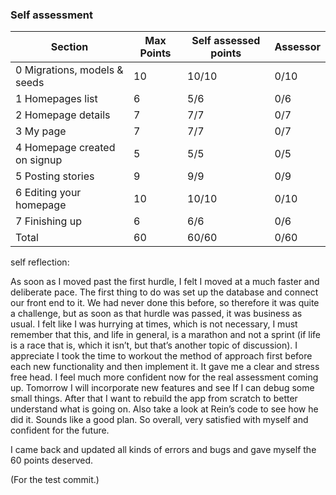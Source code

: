 ### Self assessment

| Section                      | Max Points | Self assessed points | Assessor |
| ---------------------------- | ---------- | -------------------- | -------- |
| 0 Migrations, models & seeds | 10         | 10/10                 | 0/10     |
| 1 Homepages list             | 6          | 5/6                  | 0/6      |
| 2 Homepage details           | 7          | 7/7                  | 0/7      |
| 3 My page                    | 7          | 7/7                  | 0/7      |
| 4 Homepage created on signup | 5          | 5/5                  | 0/5      |
| 5 Posting stories            | 9          | 9/9                  | 0/9      |
| 6 Editing your homepage      | 10         | 10/10                 | 0/10     |
| 7 Finishing up               | 6          | 6/6                  | 0/6      |
| Total                        | 60         | 60/60                 | 0/60     |

self reflection:

As soon as I moved past the first hurdle, I felt I moved at a much faster and deliberate pace. The first thing to do was set up the database and connect our front end to it. We had never done this before, so therefore it was quite a challenge, but as soon as that hurdle was passed, it was business as usual. I felt like I was hurrying at times, which is not necessary, I must remember that this, and life in general, is a marathon and not a sprint (if life is a race that is, which it isn’t, but that’s another topic of discussion). 
I appreciate I took the time to workout the method of approach first before each new functionality and then implement it. It gave me a clear and stress free head. I feel much more confident now for the real assessment coming up. Tomorrow I will incorporate new features and see If I can debug some small things. After that I want to rebuild the app from scratch to better understand what is going on. Also take a look at Rein’s code to see how he did it. 
Sounds like a good plan. 
So overall, very satisfied with myself and confident for the future. 

I came back and updated all kinds of errors and bugs and gave myself the 60 points deserved. 

(For the test commit.)
